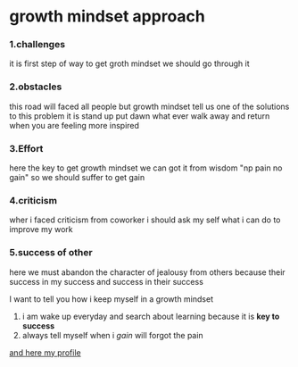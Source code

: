 # growth mindset approach
### 1.challenges
it is first step of way to get groth mindset we should go through it

### 2.obstacles
this road will faced all people but growth mindset tell us 
one of the solutions to this problem it is stand up put dawn what ever walk away and return when you are feeling more inspired

### 3.Effort
here the key to get growth mindset we can got it from wisdom "np pain no gain" so we should suffer to get gain

### 4.criticism
wher i faced criticism from coworker i should ask my self what i can do to improve my work

### 5.success of other 
here we must abandon the character of jealousy from others because
their success in my success
and success in their success

I want to tell you how i keep myself in a growth mindset
 1. i am wake up everyday and search about learning
 because it is **key to success**
 2. always tell myself when i *gain* will forgot the pain


[and here my profile](https://github.com/yazan-alshekha)
